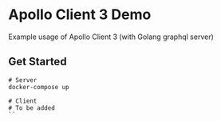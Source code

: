 # Apollo Client 3 Demo

Example usage of Apollo Client 3 (with Golang graphql server)

## Get Started

```
# Server
docker-compose up

# Client
# To be added
``